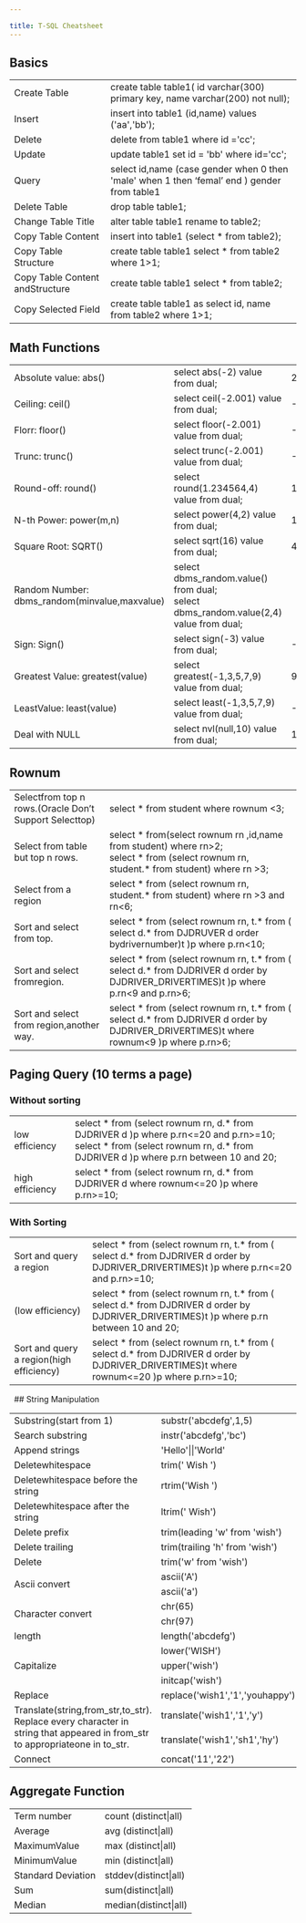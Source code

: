 ```yaml
---

title: T-SQL Cheatsheet
---
```


## Basics
<table>
  <tr>
    <td>Create Table</td>
    <td>create table table1( id varchar(300) primary key, name varchar(200) not null);</td>
  </tr>
  <tr>
    <td>Insert </td>
    <td>insert into table1 (id,name) values ('aa','bb');</td>
  </tr>
  <tr>
    <td>Delete</td>
    <td>delete from table1 where id ='cc';</td>
  </tr>
  <tr>
    <td>Update</td>
    <td>update table1 set id = 'bb' where id='cc';</td>
  </tr>
  <tr>
    <td>Query</td>
    <td>select id,name (case gender when 0 then 'male' when 1 then ‘femal’ end  ) gender from  table1</td>
  </tr>
  <tr>
    <td>Delete Table  </td>
    <td>drop table table1;</td>
  </tr>
  <tr>
    <td>Change Table Title </td>
    <td>alter table table1 rename to table2;</td>
  </tr>
  <tr>
    <td>Copy Table Content</td>
    <td>insert into table1 (select * from table2);</td>
  </tr>
  <tr>
    <td>Copy Table Structure</td>
    <td>create table table1 select * from table2 where 1&gt;1;</td>
  </tr>
  <tr>
    <td>Copy Table Content andStructure</td>
    <td>create table table1 select * from table2;</td>
  </tr>
  <tr>
    <td>Copy Selected Field</td>
    <td>create table table1 as select id, name from table2 where 1&gt;1;</td>
  </tr>
</table>

## Math Functions

<table>
  <tr>
    <td>Absolute value: abs()</td>
    <td>select abs(-2) value from dual;</td>
    <td>2</td>
  </tr>
  <tr>
    <td>Ceiling: ceil()</td>
    <td>select ceil(-2.001) value from dual;</td>
    <td>-2</td>
  </tr>
  <tr>
    <td>Florr: floor()</td>
    <td>select floor(-2.001) value from dual;</td>
    <td>-3</td>
  </tr>
  <tr>
    <td>Trunc: trunc()</td>
    <td>select trunc(-2.001) value from dual;</td>
    <td>-2</td>
  </tr>
  <tr>
    <td>Round-off: round()</td>
    <td>select round(1.234564,4) value from dual;</td>
    <td>1.2346</td>
  </tr>
  <tr>
    <td>N-th Power: power(m,n)</td>
    <td>select power(4,2) value from dual;</td>
    <td>16</td>
  </tr>
  <tr>
    <td>Square Root: SQRT()</td>
    <td>select sqrt(16) value from dual;</td>
    <td>4</td>
  </tr>
  <tr>
    <td>Random Number: dbms_random(minvalue,maxvalue)</td>
    <td>select dbms_random.value() from dual;<br>select dbms_random.value(2,4) value from dual;</td>
    <td>  </td>
  </tr>
  <tr>
    <td>Sign: Sign()</td>
    <td>select sign(-3) value from dual;</td>
    <td>-1</td>
  </tr>
  <tr>
    <td>Greatest Value: greatest(value)</td>
    <td>select greatest(-1,3,5,7,9) value from dual;</td>
    <td>9</td>
  </tr>
  <tr>
    <td>LeastValue: least(value)</td>
    <td>select least(-1,3,5,7,9) value from dual;</td>
    <td>-1</td>
  </tr>
  <tr>
    <td>Deal with NULL</td>
    <td>select  nvl(null,10) value from dual;</td>
    <td>10</td>
  </tr>
</table>

## Rownum

<table>
  <tr>
    <td>Selectfrom top n rows.(Oracle Don’t Support Selecttop)</td>
    <td>select * from student where rownum &lt;3;</td>
  </tr>
  <tr>
    <td>Select from table but top n rows.</td>
    <td>select * from(select rownum rn ,id,name from student) where rn&gt;2;<br>select * from (select rownum rn, student.* from student) where rn &gt;3;</td>
  </tr>
  <tr>
    <td>Select from a region</td>
    <td>select * from (select rownum rn, student.* from student) where rn &gt;3 and rn&lt;6;</td>
  </tr>
  <tr>
    <td>Sort and select from top.</td>
    <td>select * from (select rownum rn, t.* from ( select d.* from DJDRUVER d order  bydrivernumber)t )p where p.rn&lt;10;</td>
  </tr>
  <tr>
    <td>Sort and select fromregion.</td>
    <td>select * from (select rownum rn, t.* from ( select d.* from DJDRIVER d order by DJDRIVER_DRIVERTIMES)t )p where p.rn&lt;9 and p.rn&gt;6;</td>
  </tr>
  <tr>
    <td>Sort and select from region,another way.</td>
    <td>select * from (select rownum rn, t.* from ( select d.* from DJDRIVER d order by DJDRIVER_DRIVERTIMES)t where rownum&lt;9 )p where p.rn&gt;6;</td>
  </tr>
</table>

## Paging Query (10 terms a page)

### Without sorting

<table>
  <tr>
    <td>low efficiency</td>
    <td>select * from (select rownum rn, d.* from DJDRIVER d  )p where p.rn&lt;=20 and p.rn&gt;=10;<br>select * from (select rownum rn, d.* from DJDRIVER d  )p where p.rn between 10 and 20;</td>
  </tr>
  <tr>
    <td>high efficiency</td>
    <td>select * from (select rownum rn, d.* from DJDRIVER d where rownum&lt;=20 )p where p.rn&gt;=10;</td>
  </tr>
</table>

### With Sorting

<table>
  <tr>
    <td>Sort and query a region</td>
    <td>select * from (select rownum rn, t.* from ( select d.* from DJDRIVER d order by DJDRIVER_DRIVERTIMES)t )p where p.rn&lt;=20 and p.rn&gt;=10;</td>
  </tr>
  <tr>
    <td>(low efficiency)</td>
    <td>select * from (select rownum rn, t.* from ( select d.* from DJDRIVER d order by DJDRIVER_DRIVERTIMES)t )p where p.rn between 10 and 20;</td>
  </tr>
  <tr>
    <td>Sort and query a region(high efficiency) </td>
    <td>select * from (select rownum rn, t.* from ( select d.* from DJDRIVER d order by DJDRIVER_DRIVERTIMES)t where rownum&lt;=20 )p where p.rn&gt;=10;</td>
  </tr>
</table>
 
## String Manipulation

<table>
  <tr>
    <td>Substring(start from 1)</td>
    <td>substr('abcdefg',1,5)</td>
    <td>Abcde</td>
  </tr>
  <tr>
    <td>Search substring</td>
    <td>instr('abcdefg','bc')</td>
    <td>TRUE</td>
  </tr>
  <tr>
    <td>Append strings</td>
    <td>'Hello'||'World' </td>
    <td>HelloWorld</td>
  </tr>
  <tr>
    <td>Deletewhitespace</td>
    <td>trim('  Wish ') </td>
    <td>Wish</td>
  </tr>
  <tr>
    <td>Deletewhitespace before the string</td>
    <td>rtrim('Wish  ') </td>
    <td>Wish</td>
  </tr>
  <tr>
    <td>Deletewhitespace after the string</td>
    <td>ltrim('  Wish') </td>
    <td>wish</td>
  </tr>
  <tr>
    <td>Delete prefix</td>
    <td>trim(leading 'w' from 'wish')</td>
    <td>ish</td>
  </tr>
  <tr>
    <td>Delete trailing</td>
    <td>trim(trailing 'h' from 'wish') </td>
    <td>wis</td>
  </tr>
  <tr>
    <td>Delete </td>
    <td>trim('w' from 'wish')</td>
    <td>ish</td>
  </tr>
  <tr>
    <td rowspan="2">Ascii convert</td>
    <td>ascii('A') </td>
    <td>65</td>
  </tr>
  <tr>
    <td>ascii('a')</td>
    <td>97</td>
  </tr>
  <tr>
    <td rowspan="2">Character convert</td>
    <td>chr(65)</td>
    <td>A</td>
  </tr>
  <tr>
    <td>chr(97)</td>
    <td>a</td>
  </tr>
  <tr>
    <td>length </td>
    <td>length('abcdefg')   </td>
    <td>7</td>
  </tr>
  <tr>
    <td rowspan="3">Capitalize</td>
    <td>lower('WISH') </td>
    <td>wish</td>
  </tr>
  <tr>
    <td>upper('wish') </td>
    <td>WISH</td>
  </tr>
  <tr>
    <td>initcap('wish')</td>
    <td>Wish</td>
  </tr>
  <tr>
    <td>Replace</td>
    <td>replace('wish1','1','youhappy') </td>
    <td>wishyouhappy</td>
  </tr>
  <tr>
    <td rowspan="2">Translate(string,from_str,to_str).<br>Replace every character in string that appeared in from_str to appropriateone in to_str.</td>
    <td>translate('wish1','1','y') </td>
    <td>wishy</td>
  </tr>
  <tr>
    <td>translate('wish1','sh1','hy')</td>
    <td>wihy</td>
  </tr>
  <tr>
    <td>Connect</td>
    <td>concat('11','22')</td>
    <td>1122</td>
  </tr>
</table>

## Aggregate Function

<table>
  <tr>
    <td>Term number</td>
    <td>count (distinct|all)</td>
  </tr>
  <tr>
    <td>Average</td>
    <td>avg (distinct|all)</td>
  </tr>
  <tr>
    <td>MaximumValue</td>
    <td>max (distinct|all)</td>
  </tr>
  <tr>
    <td>MinimumValue</td>
    <td>min (distinct|all)</td>
  </tr>
  <tr>
    <td>Standard Deviation</td>
    <td>stddev(distinct|all)</td>
  </tr>
  <tr>
    <td>Sum</td>
    <td>sum(distinct|all)</td>
  </tr>
  <tr>
    <td>Median</td>
    <td>median(distinct|all)</td>
  </tr>
